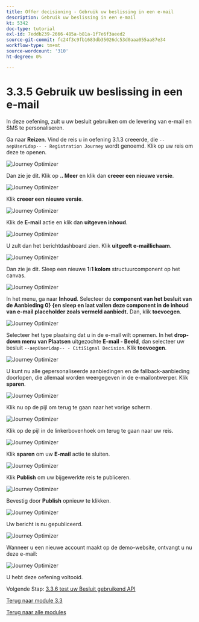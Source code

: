 ```yaml
---
title: Offer decisioning - Gebruik uw beslissing in een e-mail
description: Gebruik uw beslissing in een e-mail
kt: 5342
doc-type: tutorial
exl-id: 7eddb239-2666-485a-b81a-1f7e6f3aeed2
source-git-commit: fc24f3c9fb1683db35026dc53d0aaa055aa87e34
workflow-type: tm+mt
source-wordcount: '310'
ht-degree: 0%

---
```


# 3.3.5 Gebruik uw beslissing in een e-mail

In deze oefening, zult u uw besluit gebruiken om de levering van e-mail en SMS te personaliseren.

Ga naar **Reizen**. Vind de reis u in oefening 3.1.3 creeerde, die `--aepUserLdap-- - Registration Journey` wordt genoemd. Klik op uw reis om deze te openen.

![ Journey Optimizer ](./images/emailoffer1.png)

Dan zie je dit. Klik op **.. Meer** en klik dan **creeer een nieuwe versie**.

![ Journey Optimizer ](./images/journey1.png)

Klik **creeer een nieuwe versie**.

![ Journey Optimizer ](./images/journey2.png)

Klik de **E-mail** actie en klik dan **uitgeven inhoud**.

![ Journey Optimizer ](./images/journey3.png)

U zult dan het berichtdashboard zien. Klik **uitgeeft e-maillichaam**.

![ Journey Optimizer ](./images/emailoffer2.png)

Dan zie je dit. Sleep een nieuwe **1:1 kolom** structuurcomponent op het canvas.

![ Journey Optimizer ](./images/emailoffer6.png)

In het menu, ga naar **Inhoud**. Selecteer de **component van het besluit van de Aanbieding 0} {en sleep en laat vallen deze component in de inhoud van e-mail placeholder zoals vermeld aanbiedt.** Dan, klik **toevoegen**.

![ Journey Optimizer ](./images/emailoffer7.png)

Selecteer het type plaatsing dat u in de e-mail wilt opnemen. In het **drop-down menu van Plaatsen** uitgezochte **E-mail - Beeld**, dan selecteer uw besluit `--aepUserLdap-- - CitiSignal Decision`. Klik **toevoegen**.

![ Journey Optimizer ](./images/emailoffer8.png)

U kunt nu alle gepersonaliseerde aanbiedingen en de fallback-aanbieding doorlopen, die allemaal worden weergegeven in de e-mailontwerper. Klik **sparen**.

![ Journey Optimizer ](./images/emailoffer9.png)

Klik nu op de pijl om terug te gaan naar het vorige scherm.

![ Journey Optimizer ](./images/emailoffer13.png)

Klik op de pijl in de linkerbovenhoek om terug te gaan naar uw reis.

![ Journey Optimizer ](./images/emailoffer14.png)

Klik **sparen** om uw **E-mail** actie te sluiten.

![ Journey Optimizer ](./images/emailoffer14a.png)

Klik **Publish** om uw bijgewerkte reis te publiceren.

![ Journey Optimizer ](./images/emailoffer14b.png)

Bevestig door **Publish** opnieuw te klikken.

![ Journey Optimizer ](./images/emailoffer15.png)

Uw bericht is nu gepubliceerd.

![ Journey Optimizer ](./images/emailoffer16.png)

Wanneer u een nieuwe account maakt op de demo-website, ontvangt u nu deze e-mail:

![ Journey Optimizer ](./images/emailoffer17.png)

U hebt deze oefening voltooid.

Volgende Stap: [ 3.3.6 test uw Besluit gebruikend API ](./ex6.md)

[Terug naar module 3.3](./offer-decisioning.md)

[Terug naar alle modules](./../../../overview.md)
